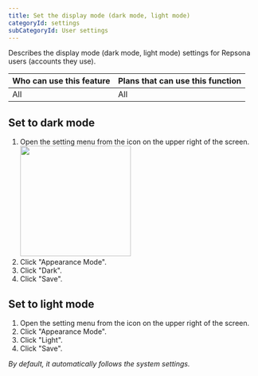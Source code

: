 ```yaml
---
title: Set the display mode (dark mode, light mode)
categoryId: settings
subCategoryId: User settings
---
```


Describes the display mode (dark mode, light mode) settings for Repsona users (accounts they use).

|Who can use this feature|Plans that can use this function|
|---|---|
|All|All|

## Set to dark mode

1. Open the setting menu from the icon on the upper right of the screen.<br><img src="/images/help/menu-button.png" width="222">
2. Click "Appearance Mode".
3. Click "Dark".
4. Click "Save".

## Set to light mode

1. Open the setting menu from the icon on the upper right of the screen.
2. Click "Appearance Mode".
3. Click "Light".
4. Click "Save".

*By default, it automatically follows the system settings.*
